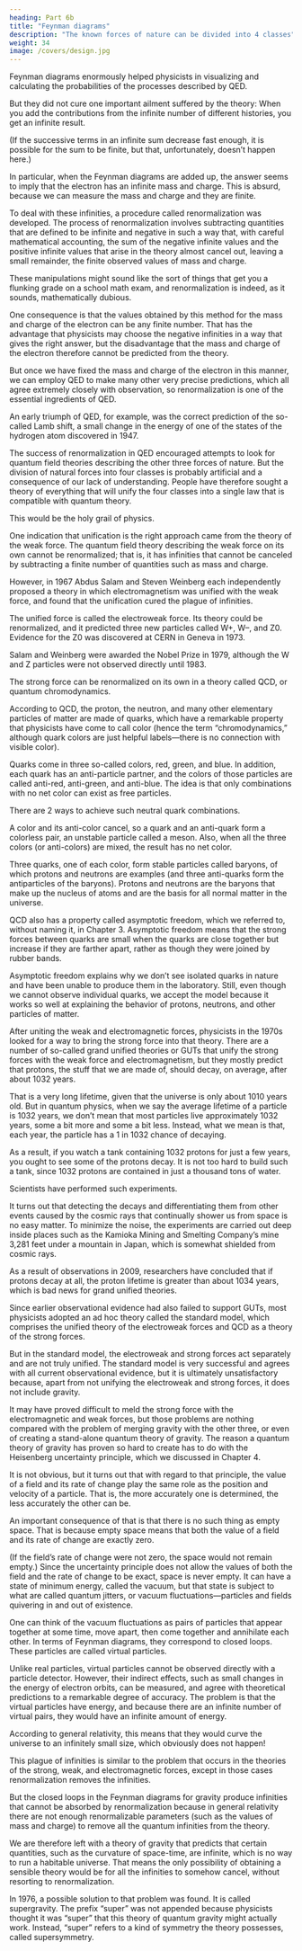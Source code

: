 ```yaml
---
heading: Part 6b
title: "Feynman diagrams"
description: "The known forces of nature can be divided into 4 classes"
weight: 34
image: /covers/design.jpg
---
```



Feynman diagrams enormously helped physicists in visualizing and calculating the probabilities of the processes described by QED. 

But they did not cure one important ailment suffered by the theory: When you add the contributions from the infinite number of different
histories, you get an infinite result.

(If the successive terms in an infinite sum decrease fast enough, it is possible for the sum to be finite, but that, unfortunately, doesn’t happen here.) 

In particular, when the Feynman diagrams are added up, the answer seems to imply that the electron has an infinite mass and charge. This is absurd, because we can measure the mass and charge and they are finite. 

To deal with these infinities, a procedure called renormalization was developed. The process of renormalization involves subtracting quantities that are defined to be infinite and negative in such a way that, with careful mathematical accounting, the sum of the negative infinite values and the positive infinite values that arise in the theory almost cancel out, leaving a small remainder, the finite observed values of mass and charge. 

These manipulations might sound like the sort of things that get you a flunking grade on a school math exam, and renormalization is
indeed, as it sounds, mathematically dubious. 

One consequence is that the values obtained by this method for the mass and charge of the electron can be any finite number. That has the advantage that physicists may choose the negative infinities in a way that gives the right answer, but the disadvantage that the mass and charge of the electron therefore cannot be predicted from the theory. 

But once we have fixed the mass and charge of the electron in this manner, we can employ QED to make many other very precise predictions, which all agree extremely closely with observation, so renormalization is one of the essential ingredients of QED. 

An early triumph of QED, for example, was the correct prediction of the so-called Lamb shift, a small change in the energy of one of the states of the hydrogen atom discovered in 1947.

The success of renormalization in QED encouraged attempts to look for quantum field theories describing the other three forces of nature. But the division of natural forces into four classes is probably artificial and a consequence of our lack of understanding. People have therefore sought a theory of everything that will unify the four classes into a single law that is compatible with
quantum theory. 

This would be the holy grail of physics.

One indication that unification is the right approach came from the theory of the weak force. The quantum field theory describing the weak force on its own cannot be renormalized; that is, it has infinities that cannot be canceled by subtracting a finite number of quantities such as mass and charge. 

However, in 1967 Abdus Salam and Steven Weinberg each independently proposed a theory in which electromagnetism was unified with the weak force, and found that the unification cured the plague of infinities. 

The unified force is called the electroweak force. Its theory could be renormalized, and it predicted three new particles called W+, W–, and Z0. Evidence for the Z0 was discovered at CERN in Geneva in 1973. 

Salam and Weinberg were awarded the Nobel Prize in 1979, although the W and Z particles were not observed directly until 1983.

The strong force can be renormalized on its own in a theory called QCD, or quantum chromodynamics. 

According to QCD, the proton, the neutron, and many other elementary particles of matter are made of quarks, which have a remarkable property that physicists have come to call color (hence the term “chromodynamics,” although quark colors are just helpful labels—there is no connection with visible color). 

Quarks come in three so-called colors, red, green, and blue. In addition, each quark has an anti-particle partner, and the colors of those
particles are called anti-red, anti-green, and anti-blue. The idea is that only combinations with no net color can exist as free particles. 

There are 2 ways to achieve such neutral quark combinations. 

A color and its anti-color cancel, so a quark and an anti-quark form a colorless pair, an unstable particle called a meson. Also, when all the three colors (or anti-colors) are mixed, the result has no net color. 

Three quarks, one of each color, form stable particles called baryons, of which protons and neutrons are examples (and three anti-quarks form the antiparticles of the baryons). Protons and neutrons are the baryons that make up the nucleus of atoms and are the basis for all normal matter in  the universe.

QCD also has a property called asymptotic freedom, which we referred to, without naming it, in Chapter 3. Asymptotic freedom means that the strong forces between quarks are small when the quarks are close together but increase if they are farther apart, rather as though they were joined by rubber bands. 

Asymptotic freedom explains why we don’t see isolated quarks in nature and have been unable to produce them in the laboratory. Still, even though we cannot observe individual quarks, we accept the model because it works so well at explaining the
behavior of protons, neutrons, and other particles of matter.

After uniting the weak and electromagnetic forces, physicists in the 1970s looked for a way to bring the strong force into that theory. There are a number of so-called grand unified theories or GUTs that unify the strong forces with the weak force and electromagnetism, but they mostly predict that protons, the stuff that we are made of, should decay, on average, after about 1032 years. 

That is a very long lifetime, given that the universe is only about 1010 years old. But in quantum physics, when we say the average lifetime of a particle is 1032 years, we don’t mean that most particles live approximately 1032 years, some a bit more and some a bit less. Instead, what we mean is that, each year, the particle has a 1 in 1032 chance of decaying. 

As a result, if you watch a tank containing 1032 protons for just a few years, you ought to see some of the protons decay. It is not too hard to build such a tank, since 1032 protons are contained in just a thousand tons of water. 

Scientists have performed such experiments. 

It turns out that detecting the decays and differentiating them from other events caused by the cosmic rays that continually shower us from space is no easy matter. To minimize the noise, the experiments are carried out deep inside places such as the Kamioka Mining and Smelting Company’s mine 3,281 feet under a mountain in Japan, which is somewhat shielded from cosmic rays. 

As a result of observations in 2009, researchers have concluded that if protons decay at all, the proton lifetime is greater than about 1034 years, which is bad news for grand unified theories.

Since earlier observational evidence had also failed to support GUTs, most physicists adopted an ad hoc theory called the standard model, which comprises the unified theory of the electroweak forces and QCD as a theory of the strong forces. 

But in the standard model, the electroweak and strong forces act separately and are not truly unified. The standard model is very successful and agrees with all current observational evidence, but it is ultimately unsatisfactory because, apart from not unifying the electroweak and strong forces, it does not include gravity.

It may have proved difficult to meld the strong force with the electromagnetic and weak forces, but those problems are nothing compared with the problem of merging gravity with the other three, or even of creating a stand-alone quantum theory of gravity. The reason a quantum theory of gravity has proven so hard to create has to do with the Heisenberg uncertainty principle, which we discussed in Chapter 4. 

It is not obvious, but it turns out that with regard to that principle, the value of a field and its rate of change play the same role as the position and velocity of a particle. That is, the more accurately one is determined, the less accurately the other can be. 

An important consequence of that is that there is no such thing as empty space. That is because empty space means that both the value of a field and its rate of change are exactly zero. 

(If the field’s rate of change were not zero, the space would not remain empty.) Since the uncertainty principle does not allow the values of both the field and the rate of change to be exact, space is never empty. It can have a state of minimum energy, called the vacuum, but that state is subject to what are called quantum jitters, or vacuum fluctuations—particles and fields quivering in and out of existence.

One can think of the vacuum fluctuations as pairs of particles that appear together at some time, move apart, then come together and annihilate each other. In terms of Feynman diagrams, they correspond to closed loops. These particles are called virtual particles. 

Unlike real particles, virtual particles cannot be observed directly with a particle detector. However, their indirect effects, such as small changes in the energy of electron orbits, can be measured, and agree with theoretical predictions to a remarkable degree of accuracy. The problem is that the virtual particles have energy, and because there are an infinite number of virtual pairs, they would have an infinite amount of energy.

According to general relativity, this means that they would curve the universe to an infinitely small size, which obviously does not happen!

This plague of infinities is similar to the problem that occurs in the theories of the strong, weak, and electromagnetic forces, except in those cases renormalization removes the infinities. 

But the closed loops in the Feynman diagrams for gravity produce infinities that cannot be absorbed by renormalization because in general relativity there are not enough renormalizable parameters (such as the values of mass and charge) to remove all the quantum infinities from the theory. 

We are therefore left with a theory of gravity that predicts that certain quantities, such as the curvature of space-time, are infinite, which is no way to run a habitable universe. That means the only possibility of obtaining a sensible theory would be for all the infinities to somehow cancel, without resorting to renormalization.

In 1976, a possible solution to that problem was found. It is called supergravity. The prefix “super” was not appended because physicists thought it was “super” that this theory of quantum gravity might actually work. Instead, “super” refers to a kind of symmetry the theory possesses, called supersymmetry.


